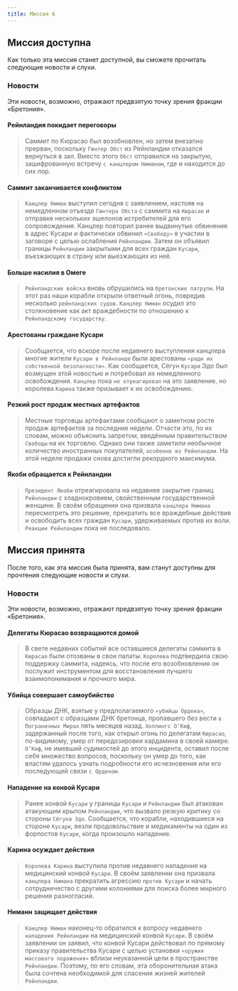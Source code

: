 ```yaml
---
title: Миссия 6
---
```


## Миссия доступна

Как только эта миссия станет доступной, вы сможете прочитать следующие новости и слухи.

### Новости
Эти новости, возможно, отражают предвзятую точку зрения фракции «Бретония».

#### Рейнландия покидает переговоры
> Саммит по Кюрасао был возобновлен, но затем внезапно прерван, поскольку `Гюнтер Обст` из Рейнландии отказался вернуться в зал. Вместо этого `Обст` отправился на закрытую, зашифрованную встречу `с канцлером Ниманом`, где и находится до сих пор.

#### Саммит заканчивается конфликтом
> `Канцлер Ниман` выступил сегодня с заявлением, настояв на немедленном отъезде `Гюнтера Обста` с саммита на `Кюрасао` и отправке нескольких эшелонов истребителей для его сопровождения. Канцлер повторил ранее выдвинутые обвинения в адрес Кусари и фактически обвинил `«Свободу»` в участии в заговоре с целью ослабления `Рейнландии`. Затем он объявил границы `Рейнландии` закрытыми для всех граждан `Кусари`, въезжающих в страну или выезжающих из неё.

#### Больше насилия в Омеге
> `Рейнландские войска` вновь обрушились на `бретонские патрули`. На этот раз наши корабли открыли ответный огонь, повредив несколько `рейнландских судов`. `Канцлер Ниман` осудил это столкновение как акт враждебности по отношению к `Рейнландскому государству`.

#### Арестованы граждане Кусари
> Сообщается, что вскоре после недавнего выступления канцлера многие жители `Кусари в Рейнланде` были арестованы `«ради их собственной безопасности»`. Как сообщается, Cёгун `Кусари` Эдо был возмущен этой новостью и потребовал их немедленного освобождения. `Канцлер` пока `не отреагировал` на это заявление, но королева `Карина` также призывает к их освобождению.

#### Резкий рост продаж местных артефактов
> Местные торговцы артефактами сообщают о заметном росте продаж артефактов за последние недели. Отчасти это, по их словам, можно объяснить запретом, введённым правительством `Свободы` на их торговлю. Однако они также заметили необычное количество иностранных покупателей, `особенно из Рейнландии`. На этой неделе продажи снова достигли рекордного максимума.

#### Якоби обращается к Рейнландии
> `Президент Якоби` отреагировала на недавнее закрытие границ `Рейнландии` с хладнокровием, свойственным государственной женщине. В своём обращении она призвала `канцлера Нимана` пересмотреть это решение, прекратить все враждебные действия и освободить всех граждан `Кусари`, удерживаемых против их воли. `Реакции Рейнландии` пока не последовало.

## Миссия принята

После того, как эта миссия была принята, вам станут доступны для прочтения следующие новости и слухи.

### Новости
Эти новости, возможно, отражают предвзятую точку зрения фракции «Бретония».

#### Делегаты Кюрасао возвращаются домой
> В свете недавних событий все оставшиеся делегаты саммита в `Кюрасао` были отозваны в свои палаты. `Королева` подтвердила свою поддержку саммита, надеясь, что после его возобновления он послужит инструментом для восстановления лучшего взаимопонимания и прочного мира.

#### Убийца совершает самоубийство
> Образцы ДНК, взятые у предполагаемого `«убийцы Ордена»`, совпадают с образцами ДНК бретонца, пропавшего без вести `в Пограничных Мирах` пять месяцев назад. `Холлингс О’Киф`, задержанный после того, как открыл огонь по делегатам `Кюрасао`, по-видимому, умер от передозировки кардамина в своей камере. `О’Киф`, не имевший судимостей до этого инцидента, оставил после себя множество вопросов, поскольку он умер до того, как властям удалось узнать подробности его исчезновения или его последующей связи `с Орденом`.

#### Нападение на конвой Кусари
> Ранее конвой `Кусари` у границы `Кусари` и `Рейнландии` был атакован атакующим крылом `Рейнландии`, что вызвало резкую критику со стороны `Cёгуна Эдо`. Сообщается, что корабли, находившиеся на стороне `Кусари`, везли продовольствие и медикаменты на один из форпостов `Кусари`, когда произошло нападение.

#### Карина осуждает действия
> `Королева Карина` выступила против недавнего нападения на медицинский конвой `Кусари`. В своём заявлении она призвала `канцлера Нимана` прекратить агрессию `против Кусари` и начать сотрудничество с другими колониями для поиска более мирного решения разногласий.

#### Ниманн защищает действия
> `Канцлер Ниман` наконец-то обратился к вопросу недавнего `нападения Рейнландии` на медицинский конвой `Кусари`. В своём заявлении он заявил, что конвой Кусари действовал по прямому приказу правительства Кусари с целью установки `«оружия массового поражения»` вблизи неуказанной цели в пространстве `Рейнландии`. Поэтому, по его словам, эта оборонительная атака была сочтена необходимой для спасения жизней жителей `Рейнландии`.
